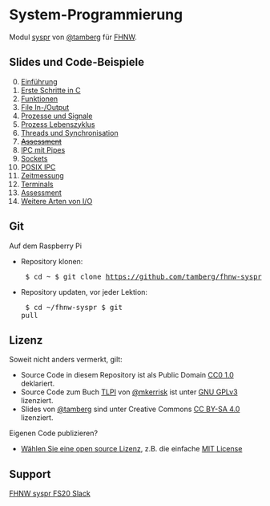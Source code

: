 # System-Programmierung
Modul [syspr]( https://www.fhnw.ch/de/studium/module/6008081) von [@tamberg](https://twitter.com/tamberg) für [FHNW](https://www.fhnw.ch/).

## Slides und Code-Beispiele

0. [Einführung](00/README.md)
1. [Erste Schritte in C](01/README.md)
2. [Funktionen](02/README.md)
3. [File In-/Output](03/README.md)
4. [Prozesse und Signale](04/README.md)
5. [Prozess Lebenszyklus](05/README.md)
6. [Threads und Synchronisation](06/README.md)
7. <s>[Assessment](07/README.md)</s>
8. [IPC mit Pipes](08/README.md)
9. [Sockets](09/README.md)
10. [POSIX IPC](10/README.md)
11. [Zeitmessung](11/README.md)
12. [Terminals](12/README.md)
13. [Assessment](13/README.md)
14. [Weitere Arten von I/O](14/README.md)

## Git
Auf dem Raspberry Pi

* Repository klonen:<pre>
    $ cd ~
    $ git clone https://github.com/tamberg/fhnw-syspr</pre>
* Repository updaten, vor jeder Lektion:<pre>
    $ cd ~/fhnw-syspr
    $ git pull</pre>

## Lizenz

Soweit nicht anders vermerkt, gilt:

* Source Code in diesem Repository ist als Public Domain [CC0 1.0](https://creativecommons.org/publicdomain/zero/1.0/) deklariert.
* Source Code zum Buch [TLPI](http://www.man7.org/tlpi/) von [@mkerrisk](https://twitter.com/mkerrisk) ist unter [GNU GPLv3](https://choosealicense.com/licenses/gpl-3.0/) lizenziert.
* Slides von [@tamberg](https://twitter.com/tamberg) sind unter Creative Commons [CC BY-SA 4.0](https://creativecommons.org/licenses/by-sa/4.0/) lizenziert.

Eigenen Code publizieren?

* [Wählen Sie eine open source Lizenz](https://choosealicense.com/), z.B. die einfache [MIT License](https://choosealicense.com/licenses/mit/)

## Support
[FHNW syspr FS20 Slack](https://fhnw-syspr-fs20.slack.com/)
